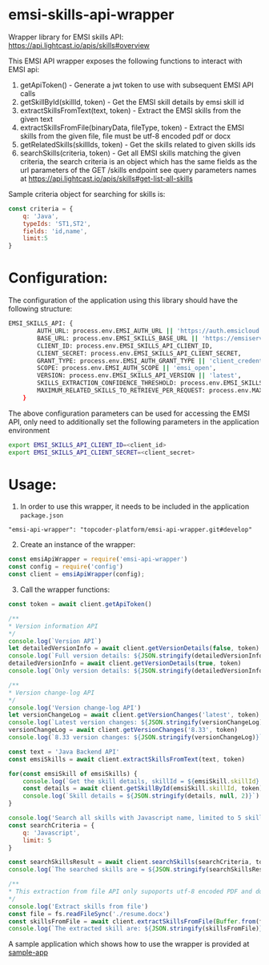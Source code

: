 # emsi-skills-api-wrapper
Wrapper library for EMSI skills API: https://api.lightcast.io/apis/skills#overview

This EMSI API wrapper exposes the following functions to interact with EMSI api:
1. getApiToken() - Generate a jwt token to use with subsequent EMSI API calls
2. getSkillById(skillId, token) - Get the EMSI skill details by emsi skill id
3. extractSkillsFromText(text, token) - Extract the EMSI skills from the given text
4. extractSkillsFromFile(binaryData, fileType, token) - Extract the EMSI skills from the given file, 
                                                        file must be utf-8 encoded pdf or docx
5. getRelatedSkills(skillIds, token) - Get the skills related to given skills ids
6. searchSkills(criteria, token) - Get all EMSI skills matching the given criteria, the search criteria is an
                                   object which has the same fields as the url parameters of the GET /skills endpoint
                                   see query parameters names at https://api.lightcast.io/apis/skills#get-list-all-skills

Sample criteria object for searching for skills is:
```javascript
const criteria = {
    q: 'Java',
    typeIds: 'ST1,ST2',
    fields: 'id,name',
    limit:5
}
```

# Configuration:
The configuration of the application using this library should have the following structure:

```bash
EMSI_SKILLS_API: {
        AUTH_URL: process.env.EMSI_AUTH_URL || 'https://auth.emsicloud.com/connect/token',
        BASE_URL: process.env.EMSI_SKILLS_BASE_URL || 'https://emsiservices.com/skills',
        CLIENT_ID: process.env.EMSI_SKILLS_API_CLIENT_ID,
        CLIENT_SECRET: process.env.EMSI_SKILLS_API_CLIENT_SECRET,
        GRANT_TYPE: process.env.EMSI_AUTH_GRANT_TYPE || 'client_credentials',
        SCOPE: process.env.EMSI_AUTH_SCOPE || 'emsi_open',
        VERSION: process.env.EMSI_SKILLS_API_VERSION || 'latest',
        SKILLS_EXTRACTION_CONFIDENCE_THRESHOLD: process.env.EMSI_SKILLS_EXTRACTION_CONFIDENCE_THRESHOLD || '0.6',
        MAXIMUM_RELATED_SKILLS_TO_RETRIEVE_PER_REQUEST: process.env.MAXIMUM_RELATED_SKILLS_TO_RETRIEVE_PER_REQUEST || 5
    }
```

The above configuration parameters can be used for accessing the EMSI API, only need to additionally set the following parameters in the application environment
```bash
export EMSI_SKILLS_API_CLIENT_ID=<client_id>
export EMSI_SKILLS_API_CLIENT_SECRET=<client_secret>
```

# Usage:
1. In order to use this wrapper, it needs to be included in the application `package.json`
```
"emsi-api-wrapper": "topcoder-platform/emsi-api-wrapper.git#develop"
```

2. Create an instance of the wrapper:
```javascript
const emsiApiWrapper = require('emsi-api-wrapper')
const config = require('config')
const client = emsiApiWrapper(config);
```

3. Call the wrapper functions:
```javascript
const token = await client.getApiToken()

/**
* Version information API
*/
console.log(`Version API`)
let detailedVersionInfo = await client.getVersionDetails(false, token)
console.log(`Full version details: ${JSON.stringify(detailedVersionInfo)}`)
detailedVersionInfo = await client.getVersionDetails(true, token)
console.log(`Only version details: ${JSON.stringify(detailedVersionInfo)}`)

/**
* Version change-log API
*/
console.log('Version change-log API')
let versionChangeLog = await client.getVersionChanges('latest', token)
console.log(`Latest version changes: ${JSON.stringify(versionChangeLog)}`)
versionChangeLog = await client.getVersionChanges('8.33', token)
console.log(`8.33 version changes: ${JSON.stringify(versionChangeLog)}`)

const text = 'Java Backend API'
const emsiSkills = await client.extractSkillsFromText(text, token)

for(const emsiSkill of emsiSkills) {
    console.log(`Get the skill details, skillId = ${emsiSkill.skillId} `)
    const details = await client.getSkillById(emsiSkill.skillId, token)
    console.log(`Skill details = ${JSON.stringify(details, null, 2)}`)
}

console.log('Search all skills with Javascript name, limited to 5 skills')
const searchCriteria = {
    q: 'Javascript',
    limit: 5
}

const searchSkillsResult = await client.searchSkills(searchCriteria, token)
console.log(`The searched skills are = ${JSON.stringify(searchSkillsResult, null, 2)}`)

/**
* This extraction from file API only supoports utf-8 encoded PDF and docx file
*/
console.log('Extract skills from file')
const file = fs.readFileSync('./resume.docx')
const skillsFromFile = await client.extractSkillsFromFile(Buffer.from(file, 'utf-8'), 'docx', token)
console.log(`The extracted skill are: ${JSON.stringify(skillsFromFile)}`)
```


A sample application which shows how to use the wrapper is provided at [sample-app](./docs/sample-app)